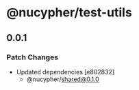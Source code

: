 # @nucypher/test-utils

## 0.0.1

### Patch Changes

- Updated dependencies [e802832]
  - @nucypher/shared@0.1.0
